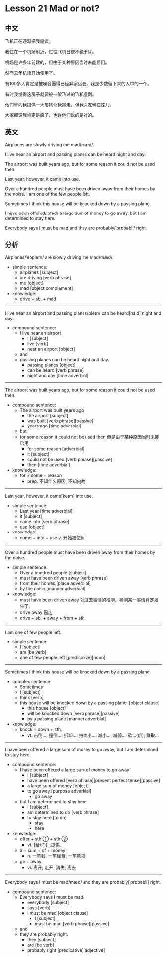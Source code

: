# Lesson 21 Mad or not? 

## 中文

飞机正在逐渐把我逼疯。

我住在一个机场附近，过往飞机日夜不绝于耳。

机场是许多年前建的，但由于某种原因当时未能启用。

然而去年机场开始使用了。

有100多人肯定是被噪音逼得已经弃家远去，我是少数留下来的人中的一个。

有时我觉得这房子就要被一架飞过的飞机撞倒。

他们曾向我提供一大笔钱让我搬走，但我决定留在这儿。

大家都说我肯定是疯了，也许他们说的是对的。

## 英文

Airplanes are slowly driving me mad/mæd/.

I live near an airport and passing planes can be heard night and day.

The airport was built years ago, but for some reason it could not be used then.

Last year, however, it came into use. 

Over a hundred people must have been driven away from their homes by the noise. I am one of the few people left.

Sometimes I think this house will be knocked down by a passing plane.

I have been offered/ˈɒfəd/ a large sum of money to go away, but I am determined to stay here.

Everybody says I must be mad and they are probably/ˈprɒbəbli/ right.

## 分析

Airplanes/ˈeəpleɪn/ are slowly driving me mad/mæd/. 
- simple sentence:
    - airplanes [subject]
    - are driving [verb phrase]
    - me [object]
    - mad [object complement]
- knowledge:
    - drive + sb. + mad
  
---

I live near an airport and passing planes/pleɪn/ can be heard[hɜːd] night and day.
- compound sentence:
    - I live near an airport 
        - I [subject]
        - live [verb]
        - near an airport [object]
    - and 
    - passing planes can be heard night and day.
        - passing planes [object]
        - can be heard [verb phrase]
        - night and day [time adverbial]
  
---

The airport was built years ago, but for some reason it could not be used then.
- compound sentence:
    - The airport was built years ago
        - the airport [subject]
        - was built [verb phrase][passive]
        - years ago [time adverbial]
    - but 
    - for some reason it could not be used then 但是由于某种原因当时未能启用
        - for some reason [adverbial]
        - it [subject]
        - could not be used [verb phrase][passive]
        - then [time adverbial]
- knowledge:
    - for + some + reason
        - prep. 不知什么原因, 不知何故
  
---

Last year, however, it came[keɪm] into use.
- simple sentence:
    - Last year [time adverbial]
    - it [subject]
    - came into [verb phrase]
    - use [object]
- knowledge:    
    - come + into + use
        v. 开始被使用
  
---

Over a hundred people must have been driven away from their homes by the noise.
- simple sentence:
    - Over a hundred people [subject]
    - must have been driven away [verb phrase]
    - from their homes [place adverbial]
    - by the noise [manner adverbial]
- knowledge:
    - must have been driven away 对过去事情的推测，猜测某一事情肯定发生了。
    - drive away 逼走
    - drive + sb. + away + from + sth.
  
---

I am one of few people left. 
- simple sentence:
    - I [subject]
    - am [be verb]
    - one of few people left [predicative][noun]
  
---

Sometimes I think this house will be knocked down by a passing plane.
- complex sentence:
    - Sometimes 
    - I [subject]
    - think [verb]
    - this house will be knocked down by a passing plane. [object clause]
        - this house [object]
        - will be knocked down [verb phrase][passive]
        - by a passing plane [manner adverbial]
- knowledge:
    - knock + down + sth.
        - vt. 击倒...; 撞倒...; 拆卸...; 拍卖出...; 减小..., 减弱...; 砍...(价); 赚取...
      
---

I have been offered a large sum of money to go away, but I am determined to stay here.
- compound sentence:
    - I have been offered a large sum of money to go away
        - I [subject]
        - have been offered [verb phrase][present perfect tense][passive]
        - a large sum of money [object]
        - to go away [purpose adverbial]
            - go away 
    - but I am determined to stay here.
        - I [subject]
        - am determined to do [verb phrase]
        - to stay here [to do]
            - stay 
            - here
- knowledge:
    - offer + sth.① + sth.②
        - vt. [给/向]...提供...
    - a + sum + of + money
        - n. 一笔钱, 一笔经费, 一笔款项
    - go + away
        - vi. 离开; 走开; 消失; 离去
      
---

Everybody says I must be mad/mæd/ and they are probably[ˈprɒbəbli] right.
- compound sentence:
    - Everybody says I must be mad
        - everybody [subject]
        - says [verb]
        - I must be mad [object clause]
            - I [subject]
            - must be mad [verb phrase][passive]
    - and 
    - they are probably right.
        - they [subject]
        - are [be verb]
        - probably right [predicative][adjective]
